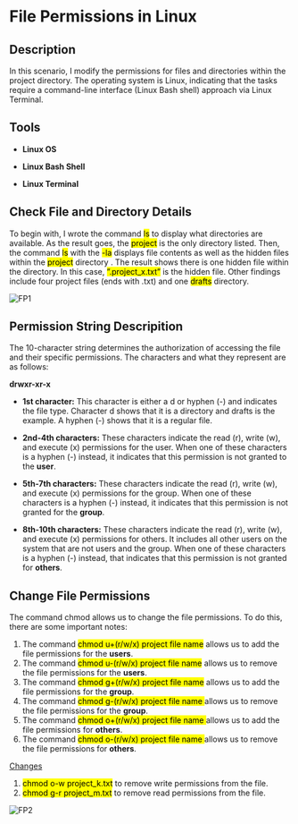 # File Permissions in Linux
<h2>Description</h2>

In this scenario, I modify the permissions for files and
directories within the project directory. The operating system is Linux, indicating that the
tasks require a command-line interface (Linux Bash shell) approach via Linux Terminal.
</b>

<h2>Tools</h2>

- <b>Linux OS</b> 

- <b>Linux Bash Shell</b> 

- <b>Linux Terminal</b> 
</b>

## Check File and Directory Details

To begin with, I wrote the command <mark>ls</mark> to display what directories are available. As the result
goes, the <mark>project</mark> is the only directory listed. Then, the command <mark>ls</mark> with the <mark>-la</mark> displays
file contents as well as the hidden files within the <mark>project</mark> directory . The result shows
there is one hidden file within the directory. In this case, <mark>”.project_x.txt”</mark> is the hidden
file. Other findings include four project files (ends with .txt) and one <mark>drafts</mark> directory.

![FP1](https://github.com/user-attachments/assets/75e71453-f18d-4827-8766-1d69340c109a)

## Permission String Descripition

The 10-character string determines the authorization of accessing the file and their specific
permissions. The characters and what they represent are as follows:

<b>drwxr-xr-x</b> 

- <b>1st character:</b> This character is either a d or hyphen (-) and indicates the file type.
Character d shows that it is a directory and drafts is the example. A hyphen (-) shows
that it is a regular file.

- <b>2nd-4th characters:</b> These characters indicate the read (r), write (w), and execute (x)
permissions for the user. When one of these characters is a hyphen (-) instead, it
indicates that this permission is not granted to the <b>user</b>.

- <b>5th-7th characters:</b> These characters indicate the read (r), write (w), and execute (x)
permissions for the group. When one of these characters is a hyphen (-) instead, it
indicates that this permission is not granted for the <b>group</b>.

- <b>8th-10th characters:</b> These characters indicate the read (r), write (w), and execute (x)
permissions for others. It includes all other users on the system that are not users and
the group. When one of these characters is a hyphen (-) instead, that indicates that
this permission is not granted for <b>others</b>.

## Change File Permissions

The command chmod allows us to change the file permissions. To do this, there are some
important notes:
1. The command <mark>chmod u+(r/w/x) project file name</mark> allows us to add the file
permissions for the <b>users</b>.
2. The command <mark>chmod u-(r/w/x) project file name</mark> allows us to remove the
file permissions for the <b>users</b>.
3. The command <mark>chmod g+(r/w/x) project file name</mark> allows us to add the file
permissions for the <b>group</b>.
4. The command <mark>chmod g-(r/w/x) project file name </mark> allows us to remove the
file permissions for the <b>group</b>.
5. The command <mark>chmod o+(r/w/x) project file name </mark> allows us to add the file
permissions for <b>others</b>.
6. The command <mark>chmod o-(r/w/x) project file name </mark> allows us to remove the
file permissions for <b>others</b>.

<ins>Changes</ins>

1. <mark>chmod o-w project_k.txt</mark> to remove write permissions
from the file.
2. <mark>chmod g-r project_m.txt</mark> to remove read permissions from
the file.

![FP2](https://github.com/user-attachments/assets/8fbb11d7-963b-47e4-b6c8-d1e5986880ca)



